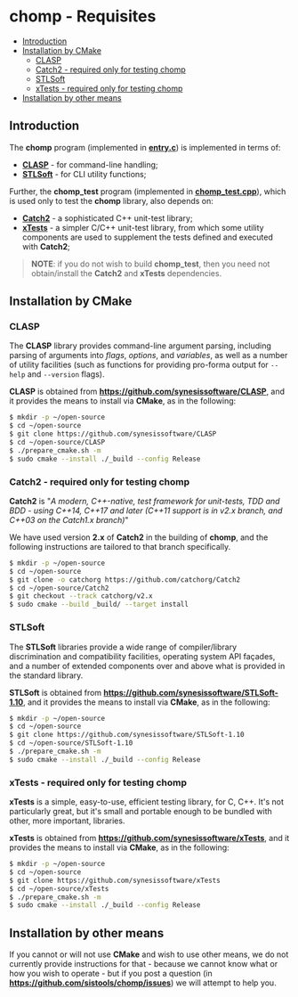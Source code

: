 # chomp - Requisites <!-- omit in toc -->


- [Introduction](#introduction)
- [Installation by CMake](#installation-by-cmake)
  - [CLASP](#clasp)
  - [Catch2 - required only for testing chomp](#catch2---required-only-for-testing-chomp)
  - [STLSoft](#stlsoft)
  - [xTests - required only for testing chomp](#xtests---required-only-for-testing-chomp)
- [Installation by other means](#installation-by-other-means)


## Introduction

The **chomp** program (implemented in [**entry.c**](./entry.c)) is implemented in terms of:

* [**CLASP**](https://github.com/synesissoftware/CLASP) - for command-line handling;
* [**STLSoft**](https://github.com/synesissoftware/STLSoft-1.10) - for CLI utility functions;

Further, the **chomp_test** program (implemented in [**chomp_test.cpp**](./chomp_test.cpp)), which is used only to test the **chomp** library, also depends on:

* [**Catch2**](https://github.com/catchorg/Catch2) - a sophisticated C++ unit-test library;
* [**xTests**](https://github.com/synesissoftware/xTests) - a simpler C/C++ unit-test library, from which some utility components are used to supplement the tests defined and executed with **Catch2**;

> **NOTE**: if you do not wish to build **chomp_test**, then you need not obtain/install the **Catch2** and **xTests** dependencies.


## Installation by CMake

### CLASP

The **CLASP** library provides command-line argument parsing, including parsing of arguments into _flags_, _options_, and _variables_, as well as a number of utility facilities (such as functions for providing pro-forma output for `--help` and `--version` flags).

**CLASP** is obtained from **https://github.com/synesissoftware/CLASP**, and it provides the means to install via **CMake**, as in the following:

```bash
$ mkdir -p ~/open-source
$ cd ~/open-source
$ git clone https://github.com/synesissoftware/CLASP
$ cd ~/open-source/CLASP
$ ./prepare_cmake.sh -m
$ sudo cmake --install ./_build --config Release
```


### Catch2 - required only for testing chomp

**Catch2** is "_A modern, C++-native, test framework for unit-tests, TDD and BDD - using C++14, C++17 and later (C++11 support is in v2.x branch, and C++03 on the Catch1.x branch)_"

We have used version **2.x** of **Catch2** in the building of **chomp**, and the following instructions are tailored to that branch specifically.

```bash
$ mkdir -p ~/open-source
$ cd ~/open-source
$ git clone -o catchorg https://github.com/catchorg/Catch2
$ cd ~/open-source/Catch2
$ git checkout --track catchorg/v2.x
$ sudo cmake --build _build/ --target install
```


### STLSoft

The **STLSoft** libraries provide a wide range of compiler/library discrimination and compatibility facilities, operating system API façades, and a number of extended components over and above what is provided in the standard library.

**STLSoft** is obtained from **https://github.com/synesissoftware/STLSoft-1.10**, and it provides the means to install via **CMake**, as in the following:

```bash
$ mkdir -p ~/open-source
$ cd ~/open-source
$ git clone https://github.com/synesissoftware/STLSoft-1.10
$ cd ~/open-source/STLSoft-1.10
$ ./prepare_cmake.sh -m
$ sudo cmake --install ./_build --config Release
```


### xTests - required only for testing chomp

**xTests** is a simple, easy-to-use, efficient testing library, for C, C++. It's not particularly great, but it's small and portable enough to be bundled with other, more important, libraries.

**xTests** is obtained from **https://github.com/synesissoftware/xTests**, and it provides the means to install via **CMake**, as in the following:

```bash
$ mkdir -p ~/open-source
$ cd ~/open-source
$ git clone https://github.com/synesissoftware/xTests
$ cd ~/open-source/xTests
$ ./prepare_cmake.sh -m
$ sudo cmake --install ./_build --config Release
```


## Installation by other means

If you cannot or will not use **CMake** and wish to use other means, we do not currently provide instructions for that - because we cannot know what or how you wish to operate - but if you post a question (in **https://github.com/sistools/chomp/issues**) we will attempt to help you.


<!-- ########################### end of file ########################### -->

